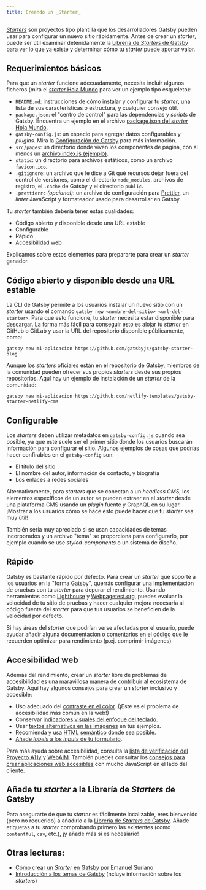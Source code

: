 ```yaml
---
title: Creando un _Starter_
---
```


[_Starters_](/docs/starters/) son proyectos tipo plantilla que los desarrolladores Gatsby pueden usar para configurar un nuevo sitio rápidamente. Antes de crear un _starter_, puede ser útil examinar detenidamente la [Librería de _Starters_ de Gatsby](/starters/) para ver lo que ya existe y determinar cómo tu _starter_ puede aportar valor.

## Requerimientos básicos

Para que un _starter_ funcione adecuadamente, necesita incluir algunos ficheros (mira el [_starter_ Hola Mundo](https://github.com/gatsbyjs/gatsby-starter-hello-world/) para ver un ejemplo tipo esqueleto):

- `README.md`: instrucciones de cómo instalar y configurar tu _starter_, una lista de sus características o estructura, y cualquier consejo útil.
- `package.json`: el "centro de control" para las dependencias y _scripts_ de Gatsby. Encuentra un ejemplo en el archivo [package.json del _starter_ Hola Mundo](https://github.com/gatsbyjs/gatsby-starter-hello-world/blob/master/package.json).
- `gatsby-config.js`: un espacio para agregar datos configurables y _plugins_. Mira la [Configuración de Gatsby](/docs/gatsby-config/) para más información.
- `src/pages`: un directorio donde viven los componentes de página, con al menos un [archivo index.js (ejemplo)](https://github.com/gatsbyjs/gatsby-starter-hello-world/blob/master/src/pages/index.js).
- `static`: un directorio para archivos estáticos, como un archivo `favicon.ico`.
- `.gitignore`: un archivo que le dice a Git qué recursos dejar fuera del control de versiones, como el directorio `node_modules`, archivos de registro, el `.cache` de Gatsby y el directorio `public`.
- `.prettierrc` _(opcional)_: un archivo de configuración para [Prettier](https://prettier.io/), un _linter_ JavaScript y formateador usado para desarrollar en Gatsby.

Tu _starter_ también debería tener estas cualidades:

- Código abierto y disponible desde una URL estable
- Configurable
- Rápido
- Accesibilidad web

Explicamos sobre estos elementos para prepararte para crear un _starter_ ganador.

## Código abierto y disponible desde una URL estable

La CLI de Gatsby permite a los usuarios instalar un nuevo sitio con un _starter_ usando el comando `gatsby new <nombre-del-sitio> <url-del-starter>`. Para que esto funcione, tu _starter_ necesita estar disponible para descargar. La forma más fácil para conseguir esto es alojar tu _starter_ en GitHub o GitLab y usar la URL del repositorio disponible públicamente, como:

`gatsby new mi-aplicacion https://github.com/gatsbyjs/gatsby-starter-blog`

Aunque los _starters_ oficiales están en el repositorio de Gatsby, miembros de la comunidad pueden ofrecer sus propios _starters_ desde sus propios repositorios. Aquí hay un ejemplo de instalación de un _starter_ de la comunidad:

`gatsby new mi-aplicacion https://github.com/netlify-templates/gatsby-starter-netlify-cms`

## Configurable

Los _starters_ deben utilizar metadatos en `gatsby-config.js` cuando sea posible, ya que este suele ser el primer sitio donde los usuarios buscarán información para configurar el sitio. Algunos ejemplos de cosas que podrías hacer confirables en el `gatsby-config` son:

- El título del sitio
- El nombre del autor, información de contacto, y biografía
- Los enlaces a redes sociales

Alternativamente, para _starters_ que se conectan a un _headless CMS_, los elementos específicos de un autor se pueden extraer en el _starter_ desde una plataforma CMS usando un _plugin_ fuente y GraphQL en su lugar. ¡Mostrar a los usuarios cómo se hace esto puede hacer que tu _starter_ sea muy útil!

También sería muy apreciado si se usan capacidades de temas incorporados y un archivo "tema" se proporciona para configurarlo, por ejemplo cuando se use _styled-components_ o un sistema de diseño.

## Rápido

Gatsby es bastante rápido por defecto. Para crear un _starter_ que soporte a los usuarios en la "forma Gatsby", querrás configurar una implementación de pruebas con tu _starter_ para depurar el rendimiento. Usando herramientas como [Lighthouse](https://developers.google.com/web/tools/lighthouse/) y [Webpagetest.org](https://www.webpagetest.org/), puedes evaluar la velocidad de tu sitio de pruebas y hacer cualquier mejora necesaria al código fuente del _starter_  para que tus usuarios se beneficien de la velocidad por defecto.

Si hay áreas del _starter_ que podrían verse afectadas por el usuario, puede ayudar añadir alguna documentación o comentarios en el código que le recuerden optimizar para rendimiento (p.ej. comprimir imágenes)

## Accesibilidad web

Además del rendimiento, crear un _starter_ libre de problemas de accesibilidad es una maravillosa manera de contribuir al ecosistema de Gatsby. Aquí hay algunos consejos para crear un _starter_ inclusivo y accesible:

- Uso adecuado del [contraste en el color](https://webaim.org/articles/contrast/). (¡Este es el problema de accesibilidad más común en la web!)
- Conservar [indicadores visuales del enfoque del teclado](https://webaim.org/techniques/keyboard/).
- Usar [textos alternativos en las imágenes](https://webaim.org/techniques/alttext/) en tus ejemplos.
- Recomienda y usa [HTML semántico](https://webaim.org/techniques/semanticstructure/) donde sea posible.
- [Añade _labels_ a los _inputs_ de tu formulario](https://webaim.org/techniques/forms/).

Para más ayuda sobre accesibilidad, consulta la [lista de verificación del Proyecto A11y](https://a11yproject.com/checklist) y [WebAIM](https://webaim.org). También puedes consultar los [consejos para crear aplicaciones web accesibles](https://www.deque.com/blog/accessibility-tips-in-single-page-applications/) con mucho JavaScript en el lado del cliente.

## Añade tu _starter_ a la Librería de _Starters_ de Gatsby

Para asegurarte de que tu _starter_ es fácilmente localizable, eres bienvenido (pero no requerido) a añadirlo a la [Librería de _Starters_ de Gatsby](/contributing/submit-to-starter-library/). Añade etiquetas a tu _starter_ comprobando primero las existentes (como `contentful`, `csv`, etc.), ¡y añade más si es necesiario!

## Otras lecturas:

- [Cómo crear un _Starter_ en Gatsby
  ](https://medium.com/@emasuriano/how-to-create-a-gatsby-starter-e7d53083a880) por Emanuel Suriano
- [Introducción a los temas de Gatsby](/blog/2018-11-11-introducing-gatsby-themes/) (ncluye información sobre los _starters_)
